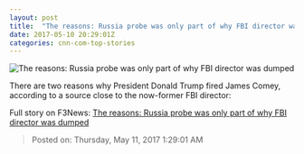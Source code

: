 ```yaml
---
layout: post
title:  "The reasons: Russia probe was only part of why FBI director was dumped"
date: 2017-05-10 20:29:01Z
categories: cnn-com-top-stories
---
```


![The reasons: Russia probe was only part of why FBI director was dumped](http://i2.cdn.cnn.com/cnnnext/dam/assets/170510112128-james-comey-president-trump-split-composite-super-tease.jpg)

There are two reasons why President Donald Trump fired James Comey, according to a source close to the now-former FBI director:


Full story on F3News: [The reasons: Russia probe was only part of why FBI director was dumped](http://www.f3nws.com/n/pk2ANC)

> Posted on: Thursday, May 11, 2017 1:29:01 AM
